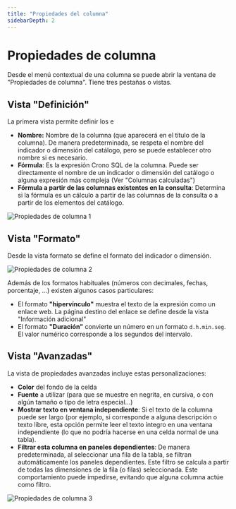 ```yaml
---
title: "Propiedades del columna"
sidebarDepth: 2
---
```


# Propiedades de columna

Desde el menú contextual de una columna se puede abrir la ventana de "Propiedades de columna". Tiene tres pestañas o vistas.

## Vista "Definición"

La primera vista permite definir los e

- **Nombre:** Nombre de la columna (que aparecerá en el título de la columna). De manera predeterminada, se respeta el nombre del indicador o dimensión del catálogo, pero se puede establecer otro nombre si es necesario.
- **Fórmula**: Es la expresión Crono SQL de la columna. Puede ser directamente el nombre de un indicador o dimensión del catálogo o alguna expresión más compleja (Ver "Columnas calculadas")
- **Fórmula a partir de las columnas existentes en la consulta**: Determina si la fórmula es un cálculo a partir de las columnas de la consulta o a partir de los elementos del catálogo.

![Propiedades de columna 1](/images/analysis/PropiedadesColumna1.png)


## Vista "Formato"

Desde la vista formato se define el formato del indicador o dimensión.

![Propiedades de columna 2](/images/analysis/PropiedadesColumna2.png)

Además de los formatos habituales (números con decimales, fechas, porcentaje, ...) existen algunos casos particulares:

- El formato **"hipervínculo"** muestra el texto de la expresión como un enlace web. La página destino del enlace se define desde la vista "Información adicional"
- El formato **"Duración"** convierte un número en un formato `d.h.min.seg`. El valor numérico corresponde a los segundos del intervalo.

## Vista "Avanzadas"

La vista de propiedades avanzadas incluye estas personalizaciones:

- **Color** del fondo de la celda
- **Fuente** a utilizar (para que se muestre en negrita, en cursiva, o con algún tamaño o tipo de letra especial...)
- **Mostrar texto en ventana independiente**: Si el texto de la columna puede ser largo (por ejemplo, si corresponde a alguna descripción o texto libre, esta opción permite leer el texto íntegro en una ventana independiente (lo que no podría hacerse en una celda normal de una tabla).
- **Filtrar esta columna en paneles dependientes**: De manera predeterminada, al seleccionar una fila de la tabla, se filtran automáticamente los paneles dependientes. Este filtro se calcula a partir de todas las dimensiones de la fila (o filas) seleccionada. Este comportamiento puede impedirse, evitando que alguna columna actúe como filtro.  

![Propiedades de columna 3](/images/analysis/PropiedadesColumna3.png)
